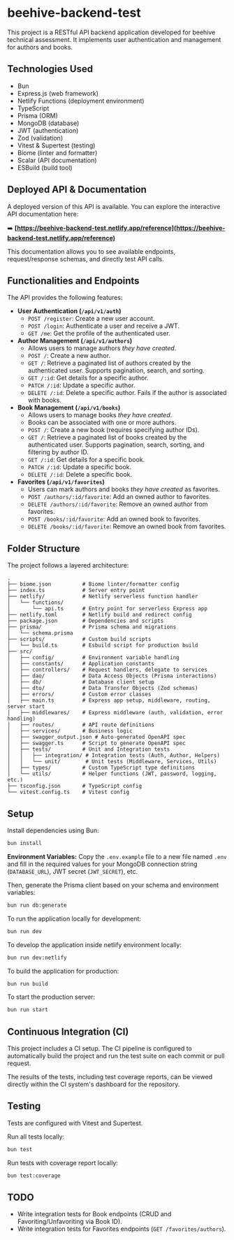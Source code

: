 # beehive-backend-test

This project is a RESTful API backend application developed for beehive technical assessment. It implements user authentication and management for authors and books.

## Technologies Used

- Bun
- Express.js (web framework)
- Netlify Functions (deployment environment)
- TypeScript
- Prisma (ORM)
- MongoDB (database)
- JWT (authentication)
- Zod (validation)
- Vitest & Supertest (testing)
- Biome (linter and formatter)
- Scalar (API documentation)
- ESBuild (build tool)

## Deployed API & Documentation

A deployed version of this API is available. You can explore the interactive API documentation here:

➡️ **[https://beehive-backend-test.netlify.app/reference](https://beehive-backend-test.netlify.app/reference)**

This documentation allows you to see available endpoints, request/response schemas, and directly test API calls.

## Functionalities and Endpoints

The API provides the following features:

*   **User Authentication (`/api/v1/auth`)**
    *   `POST /register`: Create a new user account.
    *   `POST /login`: Authenticate a user and receive a JWT.
    *   `GET /me`: Get the profile of the authenticated user.
*   **Author Management (`/api/v1/authors`)**
    *   Allows users to manage authors *they have created*.
    *   `POST /`: Create a new author.
    *   `GET /`: Retrieve a paginated list of authors created by the authenticated user. Supports pagination, search, and sorting.
    *   `GET /:id`: Get details for a specific author.
    *   `PATCH /:id`: Update a specific author.
    *   `DELETE /:id`: Delete a specific author. Fails if the author is associated with books.
*   **Book Management (`/api/v1/books`)**
    *   Allows users to manage books *they have created*.
    *   Books can be associated with one or more authors.
    *   `POST /`: Create a new book (requires specifying author IDs).
    *   `GET /`: Retrieve a paginated list of books created by the authenticated user. Supports pagination, search, sorting, and filtering by author ID.
    *   `GET /:id`: Get details for a specific book.
    *   `PATCH /:id`: Update a specific book.
    *   `DELETE /:id`: Delete a specific book.
*   **Favorites (`/api/v1/favorites`)**
    *   Users can mark authors and books *they have created* as favorites.
    *   `POST /authors/:id/favorite`: Add an owned author to favorites.
    *   `DELETE /authors/:id/favorite`: Remove an owned author from favorites.
    *   `POST /books/:id/favorite`: Add an owned book to favorites.
    *   `DELETE /books/:id/favorite`: Remove an owned book from favorites.

## Folder Structure

The project follows a layered architecture:

```
.
├── biome.json          # Biome linter/formatter config
├── index.ts            # Server entry point
├── netlify/            # Netlify serverless function handler
│   └── functions/
│       └── api.ts      # Entry point for serverless Express app
├── netlify.toml        # Netlify build and redirect config
├── package.json        # Dependencies and scripts
├── prisma/             # Prisma schema and migrations
│   └── schema.prisma
├── scripts/            # Custom build scripts
│   └── build.ts        # Esbuild script for production build
├── src/
│   ├── config/         # Environment variable handling
│   ├── constants/      # Application constants
│   ├── controllers/    # Request handlers, delegate to services
│   ├── dao/            # Data Access Objects (Prisma interactions)
│   ├── db/             # Database client setup
│   ├── dto/            # Data Transfer Objects (Zod schemas)
│   ├── errors/         # Custom error classes
│   ├── main.ts         # Express app setup, middleware, routing, server start
│   ├── middlewares/    # Express middleware (auth, validation, error handling)
│   ├── routes/         # API route definitions
│   ├── services/       # Business logic
│   ├── swagger_output.json # Auto-generated OpenAPI spec
│   ├── swagger.ts      # Script to generate OpenAPI spec
│   ├── tests/          # Unit and Integration tests
│   │   ├── integration/ # Integration tests (Auth, Author, Helpers)
│   │   └── unit/        # Unit tests (Middleware, Services, Utils)
│   ├── types/          # Custom TypeScript type definitions
│   └── utils/          # Helper functions (JWT, password, logging, etc.)
├── tsconfig.json       # TypeScript config
└── vitest.config.ts    # Vitest config
```

## Setup

Install dependencies using Bun:

```bash
bun install
```

**Environment Variables:** Copy the `.env.example` file to a new file named `.env` and fill in the required values for your MongoDB connection string (`DATABASE_URL`), JWT secret (`JWT_SECRET`), etc.

Then, generate the Prisma client based on your schema and environment variables:

```bash
bun run db:generate
```

To run the application locally for development:

```bash
bun run dev
```

To develop the application inside netlify environment locally:

```bash
bun run dev:netlify
```

To build the application for production:

```bash
bun run build
```

To start the production server:

```bash
bun run start
```

## Continuous Integration (CI)

This project includes a CI setup. The CI pipeline is configured to automatically build the project and run the test suite on each commit or pull request.

The results of the tests, including test coverage reports, can be viewed directly within the CI system's dashboard for the repository.

## Testing

Tests are configured with Vitest and Supertest.

Run all tests locally:

```bash
bun test
```

Run tests with coverage report locally:

```bash
bun test:coverage
```

## TODO

*   Write integration tests for Book endpoints (CRUD and Favoriting/Unfavoriting via Book ID).
*   Write integration tests for Favorites endpoints (`GET /favorites/authors`).
